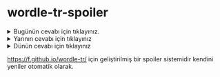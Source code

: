 # wordle-tr-spoiler

<details>
  <summary>Bugünün cevabı için tıklayınız.</summary>
  <br>
    <b> etçil </b>
</details>

<details>
  <summary>Yarının cevabı için tıklayınız</summary>
  <br>
   <b> payda </b>
</details>

<details>
  <summary>Dünün cevabı için tıklayınız </summary>
  <br>
  <b> evlat </b>
</details>

https://f.github.io/wordle-tr/ için geliştirilmiş bir spoiler sistemidir kendini yeniler otomatik olarak.

